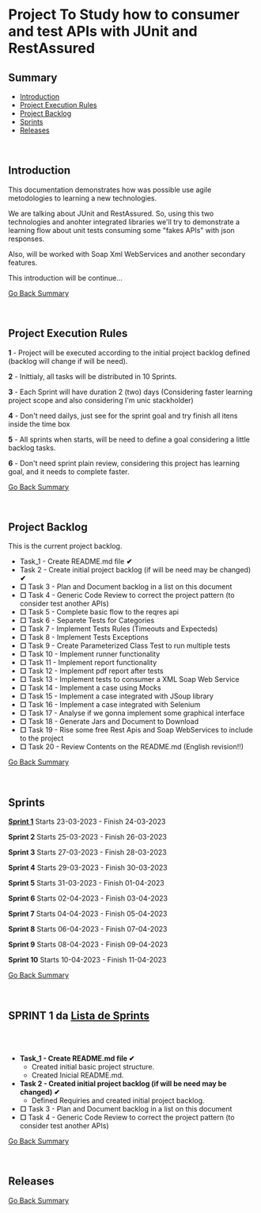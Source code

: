 <h1>Project To Study how to consumer and test APIs with JUnit and RestAssured</h1>

<h2 id="h2-summary">Summary</h2>

<ul>
    <li><a href="#h2-project-introduction">Introduction</a></li>
    <li><a href="#h2-project-rules">Project Execution Rules</a></li>
    <li><a href="#h2-project-backlog">Project Backlog</a></li>
    <li><a href="#h2-sprints">Sprints</a></li>
    <li><a href="#h2-releases">Releases</a></li>
</ul>

<br>

<h2 id="h2-project-introduction">Introduction</h2>

<p>
    This documentation demonstrates how was possible use agile metodologies to learning a new technologies.
</p>
<p>
    We are talking about JUnit and RestAssured. So, using this two technologies and anohter integrated libraries 
    we'll try to demonstrate a learning flow about unit tests consuming some "fakes APIs" with json responses.
</p>
<p>
    Also, will be worked with Soap Xml WebServices and another secondary features.
</p>

<p> This introduction will be continue...</p>

<a href="#h2-summary">Go Back Summary</a>

<br>

<h2 id="h2-project-rules">Project Execution Rules</h2>

<p><b>1</b> - Project will be executed according to the initial project backlog defined (backlog will change if will be need).</p>
<p><b>2</b> - Inittialy, all tasks will be distributed in 10 Sprints.</p>
<p><b>3</b> - Each Sprint will have duration 2 (two) days (Considering faster learning project scope and also considering I'm unic stackholder)</p>
<p><b>4</b> - Don't need dailys, just see for the sprint goal and try finish all itens inside the time box</p>
<p><b>5</b> - All sprints when starts, will be need to define a goal considering a little backlog tasks.</p>
<p><b>6</b> - Don't need sprint plain review, considering this project has learning goal, and it needs to complete faster.</p>

<a href="#h2-summary">Go Back Summary</a>

<br>

<h2 id="h2-project-backlog">Project Backlog</h2>

<p>This is the current project backlog.</p>

<ul>
    <li>Task_1 - Create README.md file <b>✔</b></li>
    <li>Task 2 - Create initial project backlog (if will be need may be changed) <b>✔</b></li>
    <li><b>☐</b> Task 3 - Plan and Document backlog in a list on this document</li>
    <li><b>☐</b> Task 4 - Generic Code Review to correct the project pattern (to consider test another APIs)</li>
    <li><b>☐</b> Task 5 - Complete basic flow to the reqres api</li>
    <li><b>☐</b> Task 6 - Separete Tests for Categories</li>
    <li><b>☐</b> Task 7 - Implement Tests Rules (Timeouts and Expecteds)</li>
    <li><b>☐</b> Task 8 - Implement Tests Exceptions</li>
    <li><b>☐</b> Task 9 - Create Parameterized Class Test to run multiple tests</li>
    <li><b>☐</b> Task 10 - Implement runner functionality</li>
    <li><b>☐</b> Task 11 - Implement report functionality</li>
    <li><b>☐</b> Task 12 - Implement pdf report after tests</li>
    <li><b>☐</b> Task 13 - Implement tests to consumer a XML Soap Web Service</li>
    <li><b>☐</b> Task 14 - Implement a case using Mocks</li>
    <li><b>☐</b> Task 15 - Implement a case integrated with JSoup library</li>
    <li><b>☐</b> Task 16 - Implement a case integrated with Selenium</li>
    <li><b>☐</b> Task 17 - Analyse if we gonna implement some graphical interface</li>
    <li><b>☐</b> Task 18 - Generate Jars and Document to Download</li>
    <li><b>☐</b> Task 19 - Rise some free Rest Apis and Soap WebServices to include to the project</li>
    <li><b>☐</b> Task 20 - Review Contents on the README.md (English revision!!)</li>
</ul>

<a href="#h2-summary">Go Back Summary</a>

<br>

<h2 id="h2-sprints">Sprints</h2>

<p><b><a href="#h2-sprint1"> Sprint 1</a></b> Starts 23-03-2023 - Finish 24-03-2023</p>
<p><b> Sprint 2</b> Starts 25-03-2023 - Finish 26-03-2023</p>
<p><b> Sprint 3</b> Starts 27-03-2023 - Finish 28-03-2023</p>
<p><b> Sprint 4</b> Starts 29-03-2023 - Finish 30-03-2023</p>
<p><b> Sprint 5</b> Starts 31-03-2023 - Finish 01-04-2023</p>
<p><b> Sprint 6</b> Starts 02-04-2023 - Finish 03-04-2023</p>
<p><b> Sprint 7</b> Starts 04-04-2023 - Finish 05-04-2023</p>
<p><b> Sprint 8</b> Starts 06-04-2023 - Finish 07-04-2023</p>
<p><b> Sprint 9</b> Starts 08-04-2023 - Finish 09-04-2023</p>
<p><b> Sprint 10</b> Starts 10-04-2023 - Finish 11-04-2023</p>

<a href="#h2-summary">Go Back Summary</a>

<br>

<h2 id="h2-sprint1">SPRINT 1 da <a href="#h2-sprints">Lista de Sprints</a></h2><br>
<br>
<ul>   
    <li><b> Task_1 - Create README.md file ✔</b> <br>
        <ul>
            <li>Created initial basic project structure.</li>
            <li>Created Inicial README.md.</li>
        </ul>
    </li>
    <li><b> Task 2 - Created initial project backlog (if will be need may be changed) ✔</b> <br>
        <ul>
            <li>Defined Requiries and created initial project backlog. </li>
        </ul>
    </li>
    <li><b>☐</b> Task 3 - Plan and Document backlog in a list on this document</b></li>
    <li><b>☐</b> Task 4 - Generic Code Review to correct the project pattern (to consider test another APIs)</li>
</ul>

<a href="#h2-summary">Go Back Summary</a>

<br>

<h2 id="h2-releases">Releases</h2>

<a href="#h2-summary">Go Back Summary</a>

<br>